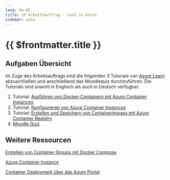 ```yaml
---
lang: de-DE
title: 10 Arbeitsauftrag - CaaS in Azure
sidebar: auto
---
```


# {{ $frontmatter.title }}

## Aufgaben Übersicht
Im Zuge des Arbeitsauftrags sind die folgenden 3 Tutorials von [Azure Learn](https://docs.microsoft.com/en-us/learn/azure/) abzuschließen und anschließend das Moodlequiz durchzuführen. Die Tutorials sind sowohl in Englisch als auch in Deutsch verfügbar:

1. Tutorial: [Ausführen von Docker-Containern mit Azure Container Instances](https://docs.microsoft.com/de-de/learn/modules/run-docker-with-azure-container-instances/)
2. Tutorial: [Konfigurieren von Azure Container Instances](https://docs.microsoft.com/de-de/learn/modules/configure-azure-container-instances/)
3. Tutorial: [Erstellen und Speichern von Containerimages mit Azure Container Registry](https://docs.microsoft.com/de-de/learn/modules/build-and-store-container-images/)
4. [Moodle Quiz](https://moodle.fh-campuswien.ac.at/mod/quiz/view.php?id=505410)

## Weitere Ressourcen
[Erstellen von Container Groups mit Docker Compose](https://docs.microsoft.com/en-us/azure/container-instances/tutorial-docker-compose)

[Azure Container Instance](https://docs.microsoft.com/en-us/azure/container-instances/container-instances-overview)

[Container Deployment über das Azure Portal](https://docs.microsoft.com/en-us/azure/container-instances/container-instances-quickstart-portal)